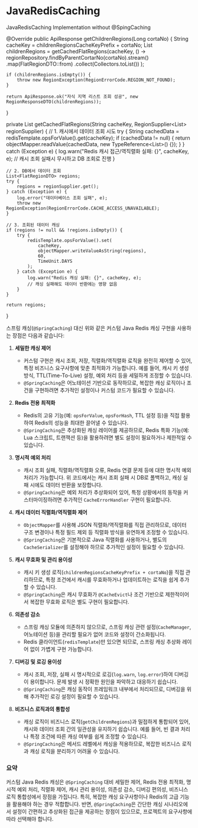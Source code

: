 # JavaRedisCaching

JavaRedisCaching Implementation without @SpingCaching 


@Override
public ApiResponse<RegionResponseDTO> getChildrenRegions(Long cortaNo) {
    String cacheKey = childrenRegionsCacheKeyPrefix + cortaNo;
    List<FlatRegionDTO> childrenRegions = getCachedFlatRegions(cacheKey, 
        () -> regionRepository.findByParentCortarNo(cortaNo).stream()
                .map(FlatRegionDTO::from)
                .collect(Collectors.toList())
    );
    
    if (childrenRegions.isEmpty()) {
        throw new RegionException(RegionErrorCode.REGION_NOT_FOUND);
    }
    
    return ApiResponse.ok("자식 지역 리스트 조회 성공", new RegionResponseDTO(childrenRegions));
}



private List<FlatRegionDTO> getCachedFlatRegions(String cacheKey, RegionSupplier<List<FlatRegionDTO>> regionSupplier) {
    // 1. 캐시에서 데이터 조회 시도
    try {
        String cachedData = redisTemplate.opsForValue().get(cacheKey);
        if (cachedData != null) {
            return objectMapper.readValue(cachedData, new TypeReference<List<FlatRegionDTO>>() {});
        }
    } catch (Exception e) {
        log.warn("Redis 캐시 접근/역직렬화 실패: {}", cacheKey, e);
        // 캐시 조회 실패시 무시하고 DB 조회로 진행
    }
    
    // 2. DB에서 데이터 조회
    List<FlatRegionDTO> regions;
    try {
        regions = regionSupplier.get();
    } catch (Exception e) {
        log.error("데이터베이스 조회 실패", e);
        throw new RegionException(RegionErrorCode.CACHE_ACCESS_UNAVAILABLE);
    }
    
    // 3. 조회된 데이터 캐싱
    if (regions != null && !regions.isEmpty()) {
        try {
            redisTemplate.opsForValue().set(
                cacheKey, 
                objectMapper.writeValueAsString(regions), 
                60, 
                TimeUnit.DAYS
            );
        } catch (Exception e) {
            log.warn("Redis 캐싱 실패: {}", cacheKey, e);
            // 캐싱 실패해도 데이터 반환에는 영향 없음
        }
    }
    
    return regions;
}


스프링 캐싱(`@SpringCaching`) 대신 위와 같은 커스텀 Java Redis 캐싱 구현을 사용하는 장점은 다음과 같습니다:

1. **세밀한 캐싱 제어**  
   - 커스텀 구현은 캐시 조회, 저장, 직렬화/역직렬화 로직을 완전히 제어할 수 있어, 특정 비즈니스 요구사항에 맞춘 최적화가 가능합니다. 예를 들어, 캐시 키 생성 방식, TTL(Time-To-Live) 설정, 예외 처리 등을 세밀하게 조정할 수 있습니다.
   - `@SpringCaching`은 어노테이션 기반으로 동작하므로, 복잡한 캐싱 로직이나 조건을 구현하려면 추가적인 설정이나 커스텀 코드가 필요할 수 있습니다.

2. **Redis 전용 최적화**  
   - Redis의 고유 기능(예: `opsForValue`, `opsForHash`, TTL 설정 등)을 직접 활용하여 Redis의 성능을 최대한 끌어낼 수 있습니다.
   - `@SpringCaching`은 추상화된 캐싱 레이어를 제공하므로, Redis 특화 기능(예: Lua 스크립트, 트랜잭션 등)을 활용하려면 별도 설정이 필요하거나 제한적일 수 있습니다.

3. **명시적 예외 처리**  
   - 캐시 조회 실패, 직렬화/역직렬화 오류, Redis 연결 문제 등에 대한 명시적 예외 처리가 가능합니다. 위 코드에서는 캐시 조회 실패 시 DB로 폴백하고, 캐싱 실패 시에도 데이터 반환을 보장합니다.
   - `@SpringCaching`은 예외 처리가 추상화되어 있어, 특정 상황에서의 동작을 커스터마이징하려면 추가적인 `CacheErrorHandler` 구현이 필요합니다.

4. **캐시 데이터 직렬화/역직렬화 제어**  
   - `ObjectMapper`를 사용해 JSON 직렬화/역직렬화를 직접 관리하므로, 데이터 구조 변경이나 특정 필드 제외 등 직렬화 방식을 유연하게 조정할 수 있습니다.
   - `@SpringCaching`은 기본적으로 Java 직렬화를 사용하거나, 별도의 `CacheSerializer`를 설정해야 하므로 추가적인 설정이 필요할 수 있습니다.

5. **캐시 무효화 및 관리 용이성**  
   - 캐시 키 생성 로직(`childrenRegionsCacheKeyPrefix + cortaNo`)을 직접 관리하므로, 특정 조건에서 캐시를 무효화하거나 업데이트하는 로직을 쉽게 추가할 수 있습니다.
   - `@SpringCaching`은 캐시 무효화가 `@CacheEvict`나 조건 기반으로 제한적이어서 복잡한 무효화 로직은 별도 구현이 필요합니다.

6. **의존성 감소**  
   - 스프링 캐싱 모듈에 의존하지 않으므로, 스프링 캐싱 관련 설정(`CacheManager`, 어노테이션 등)을 관리할 필요가 없어 코드와 설정이 간소화됩니다.
   - Redis 클라이언트(`redisTemplate`)만 있으면 되므로, 스프링 캐싱 추상화 레이어 없이 가볍게 구현 가능합니다.

7. **디버깅 및 로깅 용이성**  
   - 캐시 조회, 저장, 실패 시 명시적으로 로깅(`log.warn`, `log.error`)하여 디버깅이 용이합니다. 문제 발생 시 정확한 원인을 파악하고 대응하기 쉽습니다.
   - `@SpringCaching`은 캐싱 동작이 프레임워크 내부에서 처리되므로, 디버깅을 위해 추가적인 로깅 설정이 필요할 수 있습니다.

8. **비즈니스 로직과의 통합성**  
   - 캐싱 로직이 비즈니스 로직(`getChildrenRegions`)과 밀접하게 통합되어 있어, 캐시와 데이터 조회 간의 일관성을 유지하기 쉽습니다. 예를 들어, 빈 결과 처리나 특정 조건에 따른 캐싱 여부를 쉽게 조정할 수 있습니다.
   - `@SpringCaching`은 메서드 레벨에서 캐싱을 적용하므로, 복잡한 비즈니스 로직과 캐싱 로직을 분리하기 어려울 수 있습니다.

### 요약
커스텀 Java Redis 캐싱은 `@SpringCaching` 대비 세밀한 제어, Redis 전용 최적화, 명시적 예외 처리, 직렬화 제어, 캐시 관리 용이성, 의존성 감소, 디버깅 편의성, 비즈니스 로직 통합성에서 장점을 가집니다. 특히, 복잡한 캐싱 요구사항이나 Redis의 고급 기능을 활용해야 하는 경우 적합합니다. 반면, `@SpringCaching`은 간단한 캐싱 시나리오에서 설정이 간편하고 추상화된 접근을 제공하는 장점이 있으므로, 프로젝트의 요구사항에 따라 선택해야 합니다.
